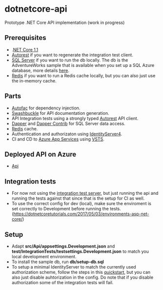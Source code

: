 # dotnetcore-api

Prototype .NET Core API implementation (work in progress)

## Prerequisites

- .[NET Core 1.1](https://www.microsoft.com/net/download/core)
- [Autorest](https://github.com/Azure/autorest) if you want to regenerate the integration test client.
- [SQL Server](https://www.microsoft.com/en-us/sql-server/sql-server-downloads) if you want to run the db locally. The db is the AdventureWorks sample that is available when you set up a SQL Azure database, more details [here](https://blogs.msdn.microsoft.com/kaevans/2015/03/06/adventure-works-for-azure-sql-database/).
- [Redis](https://redis.io/) if you want to run a Redis cache locally, but you can also just use the in-memory cache.

## Parts

- [Autofac](https://autofac.org/) for dependency injection.
- [Swashbuckle](https://github.com/domaindrivendev/Swashbuckle.AspNetCore) for API documentation generation.
- API Integration tests using a strongly typed [Autorest](https://github.com/Azure/AutoRest) API client.
- [Dapper](https://github.com/StackExchange/Dapper) and [Dapper Contrib](https://github.com/StackExchange/Dapper/tree/master/Dapper.Contrib) for SQL Server data access.
- [Redis](https://redis.io/) cache.
- Authentication and authorizaton using [IdentityServer4](https://github.com/IdentityServer/IdentityServer4).
- CI and CD to [Azure App Services](https://azure.microsoft.com/en-us/services/app-service/) using [VSTS](https://www.visualstudio.com/team-services/).


## Deployed API on Azure
- [Api](https://dotnetcore-api.azurewebsites.net/swagger/ui)


## Integration tests
- For now not using the [integration test server](https://docs.microsoft.com/en-us/aspnet/core/testing/integration-testing), but just running the api and running the tests against that since that is the setup for CI as well.
- To use the correct config for dev (local), make sure the enviroment is set correctly to Development before running the tests. (https://dotnetcoretutorials.com/2017/05/03/environments-asp-net-core/)

## Setup
- Adapt __src/Api/appsettings.Development.json__ and __test/IntegrationTests/testsettings.Development.json__ to match you local development environment.
- To install the sample db, run __db/setup-db.sql__
- To setup a minimal IdentityServer to match the currently used authorization scheme,  follow the steps in this [quickstart](http://docs.identityserver.io/en/release/quickstarts/1_client_credentials.html), but you can also just disable auhtorization in the config. Do note that if you disable authorization some of the integration tests will fail.






    



    
